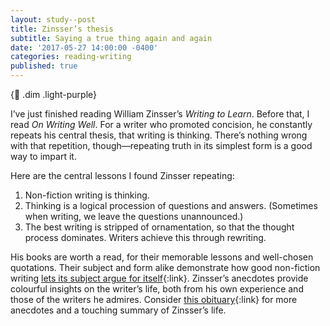 ```yaml
---
layout: study--post
title: Zinsser’s thesis
subtitle: Saying a true thing again and again
date: '2017-05-27 14:00:00 -0400'
categories: reading-writing
published: true
---
```


{:link: .dim .light-purple}

I’ve just finished reading William Zinsser’s *Writing to Learn*. Before that, I read *On Writing Well*. For a writer who promoted concision, he constantly repeats his central thesis, that writing is thinking. There’s nothing wrong with that repetition, though—repeating truth in its simplest form is a good way to impart it.

Here are the central lessons I found Zinsser repeating:

1. Non-fiction writing is thinking.
2. Thinking is a logical procession of questions and answers. (Sometimes when writing, we leave the questions unannounced.)
3. The best writing is stripped of ornamentation, so that the thought process dominates. Writers achieve this through rewriting.

His books are worth a read, for their memorable lessons and well-chosen quotations. Their subject and form alike demonstrate how good non-fiction writing [lets its subject argue for itself](https://lucascherkewski.com/study/designated-typist/){:link}. Zinsser’s anecdotes provide colourful insights on the writer’s life, both from his own experience and those of the writers he admires. Consider [this obituary](http://www.newyorker.com/culture/culture-desk/tuesday-with-zinsser){:link} for more anecdotes and a touching summary of Zinsser’s life.
